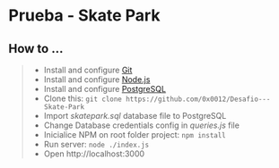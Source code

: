 # Prueba - Skate Park  
## How to ...
> * Install and configure [Git](https://git-scm.com/)
> * Install and configure [Node.js](https://nodejs.org/)
> * Install and configure [PostgreSQL](https://www.postgresql.org/)
> * Clone this: `git clone https://github.com/0x0012/Desafio---Skate-Park`
> * Import *skatepark.sql* database file to PostgreSQL
> * Change Database credentials config in *queries.js* file
> * Inicialice NPM on root folder project: `npm install`
> * Run server: `node ./index.js`
> * Open http://localhost:3000